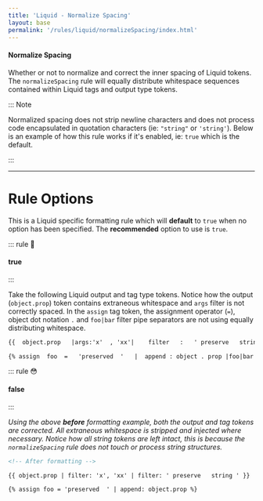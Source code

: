 ```yaml
---
title: 'Liquid - Normalize Spacing'
layout: base
permalink: '/rules/liquid/normalizeSpacing/index.html'
---
```


#### Normalize Spacing

Whether or not to normalize and correct the inner spacing of Liquid tokens. The `normalizeSpacing` rule will equally distribute whitespace sequences contained within Liquid tags and output type tokens.

::: Note

Normalized spacing does not strip newline characters and does not process code encapsulated in quotation characters (ie: `"string"` or `'string'`). Below is an example of how this rule works if it's enabled, ie: `true` which is the default.

:::

---

# Rule Options

This is a Liquid specific formatting rule which will **default** to `true` when no option has been specified. The **recommended** option to use is `true`.

::: rule 🙌

#### true

:::

Take the following Liquid output and tag type tokens. Notice how the output (`object.prop`) token contains extraneous whitespace and `args` filter is not correctly spaced. In the `assign` tag token, the assignment operator (`=`), object dot notation `.` and `foo|bar` filter pipe separators are not using equally distributing whitespace.

<!--prettier-ignore-->
```html
{{  object.prop   |args:'x'  , 'xx'|    filter   :   ' preserve   string '   }}

{% assign  foo  =   'preserved  '   |  append : object . prop |foo|bar    %}
```

::: rule 😳

#### false

:::

_Using the above **before** formatting example, both the output and tag tokens are corrected. All extraneous whitespace is stripped and injected where necessary. Notice how all string tokens are left intact, this is because the `normalizeSpacing` rule does not touch or process string structures._

<!--prettier-ignore-->
```html
<!-- After formatting -->

{{ object.prop | filter: 'x', 'xx' | filter: ' preserve   string ' }}

{% assign foo = 'preserved  ' | append: object.prop %}
```
